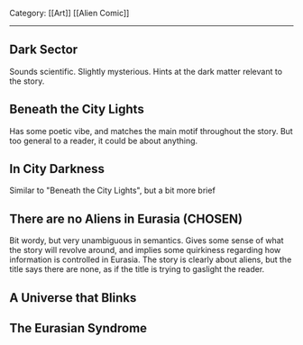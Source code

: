 Category: [[Art]] [[Alien Comic]]
___
## Dark Sector
Sounds scientific. Slightly mysterious. Hints at the dark matter relevant to the story. 
## Beneath the City Lights
Has some poetic vibe, and matches the main motif throughout the story. But too general to a reader, it could be about anything. 
## In City Darkness
Similar to "Beneath the City Lights", but a bit more brief
## There are no Aliens in Eurasia (CHOSEN)
Bit wordy, but very unambiguous in semantics. Gives some sense of what the story will revolve around, and implies some quirkiness regarding how information is controlled in Eurasia. The story is clearly about aliens, but the title says there are none, as if the title is trying to gaslight the reader. 
## A Universe that Blinks

## The Eurasian Syndrome
